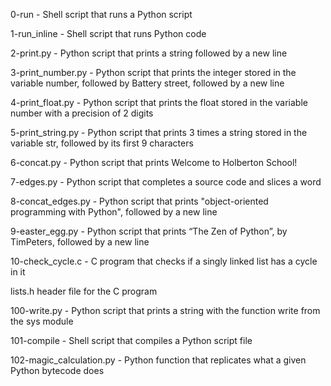 0-run - Shell script that runs a Python script

1-run_inline - Shell script that runs Python code

2-print.py - Python script that prints a string followed by a new line

3-print_number.py - Python script that prints the integer stored in the variable number, followed by Battery street, followed by a new line

4-print_float.py - Python script that prints the float stored in the variable number with a precision of 2 digits

5-print_string.py - Python script that prints 3 times a string stored in the variable str, followed by its first 9 characters

6-concat.py - Python script that prints Welcome to Holberton School!

7-edges.py - Python script that completes a source code and slices a word

8-concat_edges.py - Python script that prints "object-oriented programming with Python", followed by a new line

9-easter_egg.py - Python script that prints “The Zen of Python”, by TimPeters, followed by a new line

10-check_cycle.c - C program that checks if a singly linked list has a cycle in it

lists.h	header file for the C program

100-write.py - Python script that prints a string with the function write from the sys module

101-compile - Shell script that compiles a Python script file

102-magic_calculation.py - Python function that replicates what a given Python bytecode does
